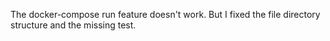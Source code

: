 <p> The docker-compose run feature doesn't work. But I fixed the file directory structure and the missing test. </p>
